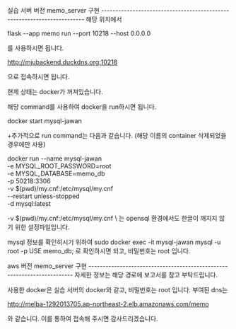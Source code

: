 실습 서버 버전 memo_server 구현 ------------------------------------------------------------------------
해당 위치에서 

flask --app memo run --port 10218 --host 0.0.0.0

를 사용하시면 됩니다.

http://mjubackend.duckdns.org:10218

으로 접속하시면 됩니다.

현제 상태는 docker가 꺼져있습니다.

해당 command를 사용하여 docker을 run하시면 됩니다.

docker start mysql-jawan

+추가적으로 run command는 다음과 같습니다. (해당 이름의 container 삭제되었을 경우에만 사용)

docker run --name mysql-jawan \
    -e MYSQL_ROOT_PASSWORD=root \
    -e MYSQL_DATABASE=memo_db \
    -p 50218:3306 \
    -v $(pwd)/my.cnf:/etc/mysql/my.cnf \
    --restart unless-stopped \
    -d mysql:latest

-v $(pwd)/my.cnf:/etc/mysql/my.cnf \ 는 opensql 환경에서도 한글이 깨지지 않기 위한 설정파일입니다.

mysql 정보를 확인히시기 위하여
sudo docker exec -it mysql-jawan mysql -u root -p
USE memo_db;
로 확인하시면 되고, 비밀번호는 root 입니다.

aws 버전 memo_server 구현 ------------------------------------------------------------------------
자세한 정보는 해당 경로에 보고서를 참고 부탁드립니다.

사용한 docker은 실습 서버의 docker와 같고, 비밀번호는 root 입니다.
부여된 dns는

http://melba-1292013705.ap-northeast-2.elb.amazonaws.com/memo

와 같습니다. 이를 통하여 접속해 주시면 감사드리겠습니다.


